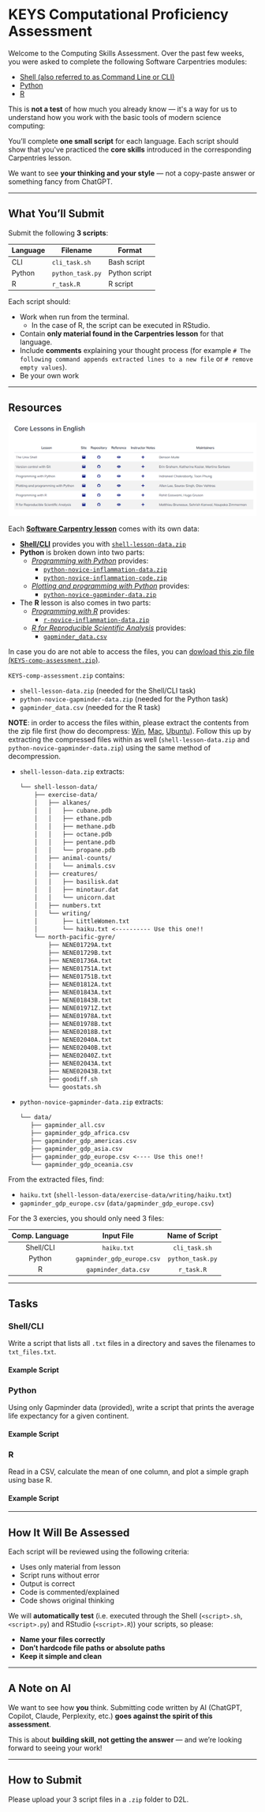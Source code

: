 # KEYS Computational Proficiency Assessment 

Welcome to the Computing Skills Assessment. Over the past few weeks, you were asked to complete the following Software Carpentries modules:

- [Shell (also referred to as Command Line or CLI)](https://swcarpentry.github.io/shell-novice/)
- [Python](https://swcarpentry.github.io/python-novice-gapminder/index.html)
- [R](https://swcarpentry.github.io/r-novice-gapminder/)

This is **not a test** of how much you already know — it's a way for us to understand how you work with the basic tools of modern science computing:

You’ll complete **one small script** for each language. Each script should show that you've practiced the **core skills** introduced in the corresponding Carpentries lesson.

We want to see **your thinking and your style** — not a copy-paste answer or something fancy from ChatGPT.

---

## What You’ll Submit

Submit the following **3 scripts**:

| Language | Filename             | Format       |
|----------|----------------------|--------------|
| CLI      | `cli_task.sh`        | Bash script  |
| Python   | `python_task.py`     | Python script|
| R        | `r_task.R`           | R script     |

Each script should:
- Work when run from the terminal.
  - In the case of R, the script can be executed in RStudio.
- Contain **only material found in the Carpentries lesson** for that language.
- Include **comments** explaining your thought process (for example `# The following command appends extracted lines to a new file` or `# remove empty values`).
- Be your own work

---

## Resources

[![](https://raw.githubusercontent.com/CosiMichele/workshop-materials/refs/heads/main/2025/2504-KEYS-assessment/assets/software-carp-overview.png)](https://software-carpentry.org/lessons/index.html)

Each [**Software Carpentry lesson**](https://software-carpentry.org/lessons/index.html) comes with its own data:
- [**Shell/CLI**](https://swcarpentry.github.io/shell-novice/) provides you with [`shell-lesson-data.zip`](https://swcarpentry.github.io/shell-novice/data/shell-lesson-data.zip)
- **Python** is broken down into two parts:
  - [*Programming with Python*](https://swcarpentry.github.io/python-novice-inflammation/) provides:
    - [`python-novice-inflammation-data.zip`](https://swcarpentry.github.io/python-novice-inflammation/data/python-novice-inflammation-data.zip)
    - [`python-novice-inflammation-code.zip`](https://swcarpentry.github.io/python-novice-inflammation/files/code/python-novice-inflammation-code.zip)
  - [*Plotting and programming with Python*](https://swcarpentry.github.io/python-novice-gapminder/) provides:
    - [`python-novice-gapminder-data.zip`](https://swcarpentry.github.io/python-novice-gapminder/files/python-novice-gapminder-data.zip)
- The **R** lesson is also comes in two parts:
  - [*Programming with R*](https://swcarpentry.github.io/r-novice-inflammation/) provides:
    - [`r-novice-inflammation-data.zip`](https://swcarpentry.github.io/r-novice-inflammation/data/r-novice-inflammation-data.zip)
  - [*R for Reproducible Scientific Analysis*](https://swcarpentry.github.io/r-novice-gapminder/) provides:
    - [`gapminder_data.csv`](https://swcarpentry.github.io/r-novice-gapminder/data/gapminder_data.csv)


In case you do are not able to access the files, you can [dowload this zip file (`KEYS-comp-assessment.zip`)](https://github.com/CosiMichele/workshop-materials/raw/refs/heads/main/2025/2504-KEYS-assessment/assets/KEYS-comp-assessment.zip). 

`KEYS-comp-assessment.zip` contains:
- `shell-lesson-data.zip` (needed for the Shell/CLI task)
- `python-novice-gapminder-data.zip` (needed for the Python task)
- `gapminder_data.csv` (needed for the R task)


**NOTE**: in order to access the files within, please extract the contents from the zip file first (how do decompress: [Win](https://support.microsoft.com/en-us/windows/zip-and-unzip-files-8d28fa72-f2f9-712f-67df-f80cf89fd4e5), [Mac](https://support.apple.com/guide/mac-help/zip-and-unzip-files-and-folders-on-mac-mchlp2528/mac), [Ubuntu](stions/86849/how-to-unzip-a-zip-file-from-the-terminal)). Follow this up by extracting the compressed files within as well (`shell-lesson-data.zip` and `python-novice-gapminder-data.zip`) using the same method of decompression.

- `shell-lesson-data.zip` extracts:
  ```
  └── shell-lesson-data/
      ├── exercise-data/
      │   ├── alkanes/
      │   │   ├── cubane.pdb
      │   │   ├── ethane.pdb
      │   │   ├── methane.pdb
      │   │   ├── octane.pdb
      │   │   ├── pentane.pdb
      │   │   └── propane.pdb
      │   ├── animal-counts/
      │   │   └── animals.csv
      │   ├── creatures/
      │   │   ├── basilisk.dat
      │   │   ├── minotaur.dat
      │   │   └── unicorn.dat
      │   ├── numbers.txt
      │   └── writing/
      │       ├── LittleWomen.txt
      │       └── haiku.txt <---------- Use this one!!
      └── north-pacific-gyre/         
          ├── NENE01729A.txt
          ├── NENE01729B.txt
          ├── NENE01736A.txt
          ├── NENE01751A.txt
          ├── NENE01751B.txt
          ├── NENE01812A.txt
          ├── NENE01843A.txt
          ├── NENE01843B.txt
          ├── NENE01971Z.txt
          ├── NENE01978A.txt
          ├── NENE01978B.txt
          ├── NENE02018B.txt
          ├── NENE02040A.txt
          ├── NENE02040B.txt
          ├── NENE02040Z.txt
          ├── NENE02043A.txt
          ├── NENE02043B.txt
          ├── goodiff.sh
          └── goostats.sh
  ```
- `python-novice-gapminder-data.zip` extracts:
  ```
  └── data/
     ├── gapminder_all.csv
     ├── gapminder_gdp_africa.csv
     ├── gapminder_gdp_americas.csv
     ├── gapminder_gdp_asia.csv
     ├── gapminder_gdp_europe.csv <---- Use this one!!
     └── gapminder_gdp_oceania.csv
  ```

From the extracted files, find:
- `haiku.txt` (`shell-lesson-data/exercise-data/writing/haiku.txt`)
- `gapminder_gdp_europe.csv` (`data/gapminder_gdp_europe.csv`)

For the 3 exercies, you should only need 3 files:

| Comp. Language | Input File | Name of Script |
|:---:|:---:|:---:|
| Shell/CLI | `haiku.txt` | `cli_task.sh` |
| Python | `gapminder_gdp_europe.csv` | `python_task.py` |
| R | `gapminder_data.csv` | `r_task.R` |  


---

## Tasks

### Shell/CLI

Write a script that lists all `.txt` files in a directory and saves the filenames to `txt_files.txt`.

#### Example Script

### Python

 Using only Gapminder data (provided), write a script that prints the average life expectancy for a given continent.

#### Example Script

### R

Read in a CSV, calculate the mean of one column, and plot a simple graph using base R.

#### Example Script

---

## How It Will Be Assessed

Each script will be reviewed using the following criteria:


- Uses only material from lesson
- Script runs without error     
- Output is correct             
- Code is commented/explained   
- Code shows original thinking  

We will **automatically test** (i.e. executed through the Shell (`<script>.sh`, `<script>.py`) and RStudio (`<script>.R`)) your scripts, so please:
- **Name your files correctly**
- **Don’t hardcode file paths or absolute paths**
- **Keep it simple and clean**

---

## A Note on AI

We want to see how **you** think. Submitting code written by AI (ChatGPT, Copilot, Claude, Perplexity, etc.) **goes against the spirit of this assessment**.

This is about **building skill, not getting the answer** — and we’re looking forward to seeing your work!

---

## How to Submit

Please upload your 3 script files in a `.zip` folder to D2L.

